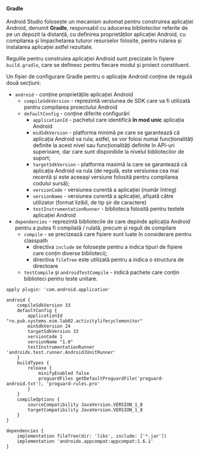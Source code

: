 #### Gradle

Android Studio folosește un mecanism automat pentru construirea
aplicației Android, denumit **Gradle**, responsabil cu aducerea
bibliotecilor referite de pe un depozit la distanță, cu definirea
proprietăților aplicației Android, cu compilarea și împachetarea tuturor
resurselor folosite, pentru rularea și instalarea aplicației astfel
rezultate.

Regulile pentru construiea aplicației Android sunt precizate în fișiere
`build.gradle`, care se definesc pentru fiecare modul și proiect
constituent.

Un fișier de configurare Gradle pentru o aplicație Android conține de
regulă două secțiuni:

-   `android` - conține proprietățile aplicației Android
    -   `compileSdkVersion` - reprezintă versiunea de SDK care va fi
        utilizată pentru compilarea proiectului Android
    -   `defaultConfig` - conține diferite configurări
        -   `applicationId` - pachetul care identifică **în mod unic**
            aplicația Android
        -   `midSdkVersion` - platforma minimă pe care se garantează că
            aplicația Android va rula; astfel, se vor folosi numai
            funcționalități definite la acest nivel sau funcționalități
            definite în API-uri superioare, dar care sunt disponibile la
            nivelul bibliotecilor de suport;
        -   `targetSdkVersion` - platforma maximă la care se garantează
            că aplicația Android va rula (de regulă, este versiunea cea
            mai recentă și este aceeași versiune folosită pentru
            compilarea codului sursă);
        -   `versionCode` - versiunea curentă a aplicației (număr
            întreg)
        -   `versionName` - versiunea curentă a aplicației, afișată
            către utilizator (format lizibil, de tip șir de caractere)
        -   `testInstrumentationRunner` - biblioteca folosită pentru
            testele aplicației Android
-   `dependencies` - reprezintă bibliotecile de care depinde aplicația
    Android pentru a putea fi compilată / rulată, precum și reguli de
    compilare
    -   `compile` - se precizează care fișiere sunt luate în considerare
        pentru classpath
        -   directiva `include` se folosește pentru a indica tipuri de
            fișiere care conțin diverse biblioteci);
        -   directiva `fileTree` este utilizată pentru a indica o
            structura de directoare
    -   `testCompile` și `androidTestCompile` - indică pachete care
        conțin biblioteci pentru teste unitare.

```
apply plugin: 'com.android.application'

android {
    compileSdkVersion 33
    defaultConfig {
        applicationId "ro.pub.systems.eim.lab02.activitylifecyclemonitor"
        minSdkVersion 24
        targetSdkVersion 33
        versionCode 1
        versionName "1.0"
        testInstrumentationRunner 'androidx.test.runner.AndroidJUnitRunner'
    }
    buildTypes {
        release {
            minifyEnabled false
            proguardFiles getDefaultProguardFile('proguard-android.txt'), 'proguard-rules.pro'
        }
    }
    compileOptions {
        sourceCompatibility JavaVersion.VERSION_1_8
        targetCompatibility JavaVersion.VERSION_1_8
    }
}

dependencies {
    implementation fileTree(dir: 'libs', include: ['*.jar'])
    implementation 'androidx.appcompat:appcompat:1.6.1'
}
```
